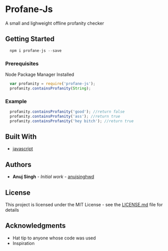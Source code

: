 # Profane-Js
A small and lighweight offline profanity checker

## Getting Started
```jsx
  npm i profane-js --save
```
### Prerequisites
Node Package Manager Installed

```jsx
  var profanity = require('profane-js');
  profanity.containsProfanity(String);
```

### Example
```jsx
  profanity.containsProfanity('good'); //return false
  profanity.containsProfanity('ass'); //return true
  profanity.containsProfanity('hey bitch'); //return true
```


## Built With
* [javascript](https://developer.mozilla.org/bm/docs/Web/JavaScript)

## Authors
* **Anuj Singh** - *Initial work* - [anujsinghwd](https://github.com/anujsinghwd)

## License
This project is licensed under the MIT License - see the [LICENSE.md](LICENSE.md) file for details

## Acknowledgments

* Hat tip to anyone whose code was used
* Inspiration
